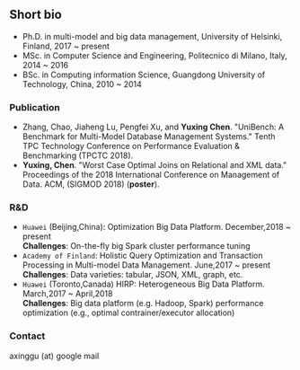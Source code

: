 ## Short bio
- Ph.D. in multi-model and big data management, University of Helsinki, Finland, 2017 ~ present
- MSc. in Computer Science and Engineering, Politecnico di Milano, Italy, 2014 ~ 2016
- BSc. in Computing information Science, Guangdong University of Technology, China, 2010 ~ 2014 

### Publication
- Zhang, Chao, Jiaheng Lu, Pengfei Xu, and **Yuxing Chen**. "UniBench: A Benchmark for Multi-Model Database Management Systems." Tenth TPC Technology Conference on Performance Evaluation & Benchmarking (TPCTC 2018).
- **Yuxing, Chen**. "Worst Case Optimal Joins on Relational and XML data." Proceedings of the 2018 International Conference on Management of Data. ACM, (SIGMOD 2018) (**poster**).

### R&D
- `Huawei` (Beijing,China): Optimization Big Data Platform. December,2018 ~ present  
 **Challenges**: On-the-fly big Spark cluster performance tuning
- `Academy of Finland`: Holistic Query Optimization and Transaction Processing in Multi-model Data Management. June,2017 ~ present  
 **Challenges**: Data varieties: tabular, JSON, XML, graph, etc.
- `Huawei` (Toronto,Canada) HIRP: Heterogeneous Big Data Platform. March,2017 ~ April,2018  
 **Challenges**: Big data platform (e.g. Hadoop, Spark) performance optimization (e.g., optimal contrainer/executor allocation)

### Contact
axinggu (at) google mail

